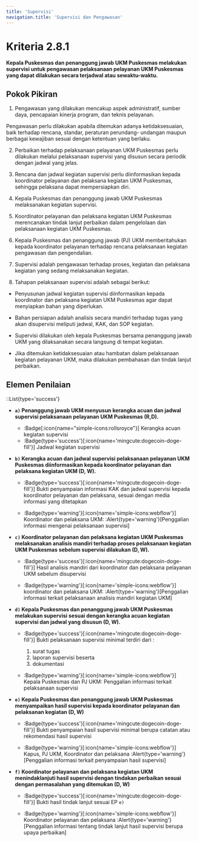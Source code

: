 ```yaml
---
title: 'Supervisi'
navigation.title: 'Supervisi dan Pengawasan'
---
```


# Kriteria 2.8.1 
**Kepala Puskesmas dan penanggung jawab UKM Puskesmas melakukan supervisi untuk pengawasan pelaksanaan pelayanan UKM Puskesmas yang dapat dilakukan secara terjadwal atau sewaktu-waktu.** 

## Pokok Pikiran 

1. Pengawasan yang dilakukan mencakup aspek administratif, sumber daya, pencapaian kinerja program, dan teknis pelayanan. 

Pengawasan perlu dilakukan apabila ditemukan adanya ketidaksesuaian, baik terhadap rencana, standar, peraturan perundang- undangan maupun berbagai kewajiban sesuai dengan ketentuan yang berlaku. 

2. Perbaikan terhadap pelaksanaan pelayanan UKM Puskesmas perlu dilakukan melalui pelaksanaan supervisi yang disusun secara periodik dengan jadwal yang jelas. 

3. Rencana dan jadwal kegiatan supervisi perlu diinformasikan kepada koordinator pelayanan dan pelaksana kegiatan UKM Puskesmas, sehingga pelaksana dapat mempersiapkan diri. 

4. Kepala Puskesmas dan penanggung jawab UKM Puskesmas melaksanakan kegiatan supervisi. 

5. Koordinator pelayanan dan pelaksana kegiatan UKM Puskesmas merencanakan tindak lanjut perbaikan dalam pengelolaan dan pelaksanaan kegiatan UKM Puskesmas. 

6. Kepala Puskesmas dan penanggung jawab (PJ) UKM memberitahukan kepada koordinator pelayanan terhadap rencana pelaksanaan kegiatan pengawasan dan pengendalian. 

7. Supervisi adalah pengawasan terhadap proses, kegiatan dan pelaksana kegiatan yang sedang melaksanakan kegiatan. 

8. 	Tahapan pelaksanaan supervisi adalah sebagai berikut: 

   - Penyusunan jadwal kegiatan supervisi diinformasikan kepada koordinator dan pelaksana kegiatan UKM Puskesmas agar dapat menyiapkan bahan yang diperlukan. 

   - Bahan persiapan adalah analisis secara mandiri terhadap tugas yang akan disupervisi meliputi jadwal, KAK, dan SOP kegiatan. 

   - Supervisi dilakukan oleh kepala Puskesmas bersama penanggung jawab UKM yang dilaksanakan secara langsung di tempat kegiatan. 

   - Jika ditemukan ketidaksesuaian atau hambatan dalam pelaksanaan kegiatan pelayanan UKM, maka dilakukan pembahasan dan tindak lanjut perbaikan. 

## Elemen Penilaian 
::List{type='success'}
- **`a)` Penanggung jawab UKM menyusun kerangka acuan dan jadwal supervisi pelaksanaan pelayanan UKM Puskesmas (R,D).**  

  - :Badge[:icon{name="simple-icons:rollsroyce"}] Kerangka acuan kegiatan supervisi 
  - :Badge{type='success'}[:icon{name='mingcute:dogecoin-doge-fill'}] Jadwal kegiatan supervisi 

- **`b)` Kerangka acuan dan jadwal supervisi pelaksanaan pelayanan UKM Puskesmas diinformasikan kepada koordinator pelayanan dan pelaksana kegiatan UKM (D, W).** 

  - :Badge{type='success'}[:icon{name='mingcute:dogecoin-doge-fill'}] Bukti penyampaian informasi KAK dan jadwal supervisi kepada koordinator pelayanan dan pelaksana, sesuai dengan media informasi yang ditetapkan
  
  - :Badge{type='warning'}[:icon{name='simple-icons:webflow'}] Koordinator dan pelaksana UKM: :Alert{type='warning'}[Penggalian informasi mengenai pelaksanaan supervisi] 

- **`c)` Koordinator pelayanan dan pelaksana kegiatan UKM Puskesmas melaksanakan analisis mandiri terhadap proses pelaksanaan kegiatan UKM Puskesmas sebelum supervisi dilakukan (D, W).**  

  - :Badge{type='success'}[:icon{name='mingcute:dogecoin-doge-fill'}] Hasil analisis mandiri dari koordinator dan pelaksana pelayanan UKM sebelum disupervisi 
  
  - :Badge{type='warning'}[:icon{name='simple-icons:webflow'}] koordinator dan pelaksana UKM: :Alert{type='warning'}[Penggalian informasi terkait pelaksanaan analisis mandiri kegiatan UKM] 
  
- **`d)` Kepala Puskesmas dan penanggung jawab UKM Puskesmas melakukan supervisi sesuai dengan kerangka acuan kegiatan supervisi dan jadwal yang disusun (D, W).**  

  - :Badge{type='success'}[:icon{name='mingcute:dogecoin-doge-fill'}] Bukti pelaksanaan supervisi minimal terdiri dari : 
    1. surat tugas 
    2. laporan supervisi beserta 
    3. dokumentasi 
  
  - :Badge{type='warning'}[:icon{name='simple-icons:webflow'}] Kepala Puskesmas dan PJ UKM: Penggalian informasi terkait pelaksanaan supervisi 

- **`e)` Kepala Puskesmas dan penanggung jawab UKM Puskesmas menyampaikan hasil supervisi kepada koordinator pelayanan dan pelaksanan kegiatan (D, W)** 
  
  - :Badge{type='success'}[:icon{name='mingcute:dogecoin-doge-fill'}] Bukti penyampaian hasil supervisi minimal berupa catatan atau rekomendasi hasil supervisi  
    
  - :Badge{type='warning'}[:icon{name='simple-icons:webflow'}] Kapus, PJ UKM, Koordinator dan pelaksana :Alert{type='warning'}[Penggalian informasi terkait penyampaian hasil supervisi]  
    
- **`f)` Koordinator pelayanan dan pelaksana kegiatan UKM menindaklanjuti hasil supervisi dengan tindakan perbaikan sesuai dengan permasalahan yang ditemukan (D, W)**  

  - :Badge{type='success'}[:icon{name='mingcute:dogecoin-doge-fill'}] Bukti hasil tindak lanjut sesuai EP `e)` 
  
  - :Badge{type='warning'}[:icon{name='simple-icons:webflow'}] Koordinator pelayanan dan pelaksana :Alert{type='warning'}[Penggalian informasi tentang tindak lanjut hasil supervisi berupa upaya perbaikan] 
  

